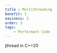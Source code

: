 ```yaml
---
title : Multithreading
benefit: 3
easiness: 2
order: 3
tags:
    - Performant Code
---
```


jthread in C++20